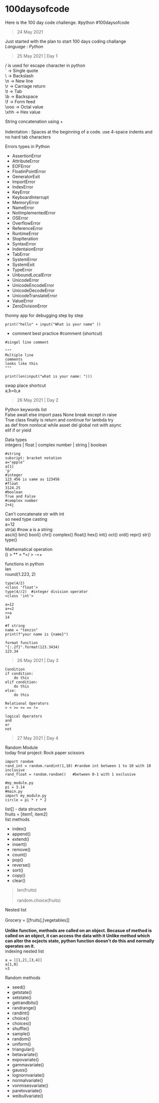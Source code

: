 # 100daysofcode
Here is the 100 day code challenge. #python #100daysofcode

> 24 May 2021

Just started with the plan to start 100 days coding challange <br>
*Language* : *Python*

> 25 May 2021 | Day 1

/ is used for escape character in python<br>
\` -> Single quote<br>
\\ -> Backslash<br>
\n -> New line<br>
\r -> Carriage return<br>
\t -> Tab<br>
\b -> Backspace<br>
\f -> Form feed<br>
\ooo -> Octal value<br>
\xhh -> Hex value<br>

String concatenation using +<br><br>
Indentation : Spaces at the beginning of a code. use 4-space indents and no hard tab characters<br>

Errors types in Python
- AssertionError
- AttributeError
- EOFError
- FloatinPointError
- GeneratorExit
- ImportError
- IndexError
- KeyError
- KeyboardInterrupt
- MemoryError
- NameError
- NotImplementedError
- OSError
- OverflowError
- ReferenceError
- RuntimeError
- StopIteration
- SyntaxError
- IndentaionError
- TabError
- SystemError
- SystemExit
- TypeError
- UnboundLocalError
- UnicodeError
- UnicodeEncodeError
- UnicodeDecodeError
- UnicodeTranslateError
- ValueError
- ZeroDivisionError

thonny app for debugging step by step
```
print("hello" + input("What is your name" ))
```
- comment best practice #comment (shortcut)
```
#singel line comment

"""
Multiple line
comments
looks like this
"""
```
```
print(len(input("what is your name: ")))
```

swap place shortcut<br>
a,b=b,a

> 26 May 2021 | Day 2

Python keywords list<br>
False await else import pass None break except in raise <br>
True class finally is return and continue for lambda try <br>
as def from nonlocal while asset del global not with async <br>
elif if or yield<br>

Data types<br>
integers | float | complex number | string | boolean <br>
```
#string
subsript: bracket notation
a="apple"
a[1]
'p'
#integer
123_456 is same as 123456
#float
3124.25
#boolean
True and False
#complex number
2+4j
```

Can't concatenate str with int<br>
so need type casting<br>
a=12<br>
str(a) #now a is a string <br>
ascii() bin() bool() chr() complex() float() hex() int() oct() ord() repr() str() type()<br>

Mathematical operation<br>
() > ** > *=/ > -=+<br>

functions in python<br>
len<br>
round(1.223, 2)<br>
```
type(4/2)
<class 'float'>
type(4//2)  #integer division operator
<class 'int'>

a=12
a+=2
>>a
14

#f string
name = "tenzin"
print(f"your name is {name}")

format function
"{:.2f}".format(123.3434)
123.34
```
> 26 May 2021 | Day 3
```
Condition 
if condition:
    do this
elif condition:
    do this
else:
    do this

Relational Operators
> < >= <= == !=

logical Operators
and
or 
not
```
> 27 May 2021 | Day 4

Random Module<br>
today final project: Rock paper scissors<br>
```
import random
rand_int = random.randint(1,10) #random int between 1 to 10 with 10 inclusive
rand_float = random.random()   #between 0-1 with 1 exclusive
```
```
#my_module.py
pi = 3.14
#main.py
import my_module.py
circle = pi * r * 2
```

list[] - data structure<br>
fruits = [item1, item2]<br>
list methods<br>
- index()
- append()
- extend()
- insert()
- remove()
- count()
- pop()
- reverse()
- sort()
- copy()
- clear()
>len(fruits)<br><br>
>random.choice(fruits)<br>

Nested list<br><br>
Grocery = [[fruits],[vegetables]]<br>
<br>
**Unlike function, methods are called on an object. Becasue of method is called on an object, it can access the data with it
Unlike method which can alter the ocjects state, python function doesn't do this and normally operates on it.**
<br>
indexing nested list<br>
```
a = [[1,2],[3,4]]
a[1,0]
>3
```
Random methods<br>
- seed()
- getstate()
- setstate()
- getrandbits()
- randrange()
- randint()
- choice()
- choices()
- shuffle()
- sample()
- random()
- uniform()
- triangular()
- betavariate()
- expovariate()
- gammavariate()
- gauss()
- lognornvariate()
- normalvariate()
- vonmisesvariate()
- paretovariate()
- weibullvariate()




